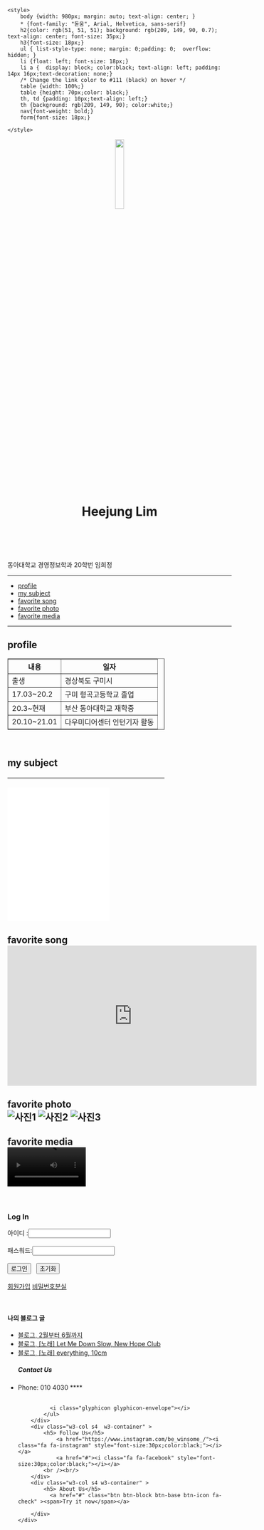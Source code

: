 <!DOCTYPE html>
<html lang="ko">
<head>
    <meta charset="UTF-8">
    <meta http-equiv="X-UA-Compatible" content="IE=edge">
    <meta name="viewport" content="width=device-width, initial-scale=1.0">
    <title>Heejung's self-introduction webpage</title>
    <link rel="stylesheet" href="http://www.w3schools.com/w3css/4/w3.css">
    <meta name="viewport" content="width=device-width, initial-scale=1">
<link rel="stylesheet" href="https://cdnjs.cloudflare.com/ajax/libs/font-awesome/4.7.0/css/font-awesome.min.css">
    
    <style>
        body {width: 980px; margin: auto; text-align: center; }
        * {font-family: "돋움", Arial, Helvetica, sans-serif}
        h2{color: rgb(51, 51, 51); background: rgb(209, 149, 90, 0.7); text-align: center; font-size: 35px;}
        h3{font-size: 18px;}
        ul { list-style-type: none; margin: 0;padding: 0;  overflow: hidden; }
        li {float: left; font-size: 18px;}
        li a {  display: block; color:black; text-align: left; padding: 14px 16px;text-decoration: none;}
        /* Change the link color to #111 (black) on hover */
        table {width: 100%;}
        table {height: 70px;color: black;}
        th, td {padding: 10px;text-align: left;}
        th {background: rgb(209, 149, 90); color:white;}
        nav{font-weight: bold;}
        form{font-size: 18px;}

    </style>
</head>
<body>
    <header>
        <img src="./images01/myphoto.jpg" alt="" width="20%">
        <h1>Heejung Lim</h1> <br>
    </header>
<div id="profile">
    동아대학교 경영정보학과 20학번 임희정 
    <hr color="tan" padding="100px"> 
</div>
<nav>
    <ul class="w3-bar w3-center w3-white ">
        <li class="w3-bar-item w3-button w3-padding-large"><a href="#프로필">profile</a></li>
        <li class="w3-bar-item w3-button w3-padding-large"><a href="#수업">my subject</a></li>
        <li class="w3-bar-item w3-button w3-padding-large"><a href="#좋아하는 노래(동영상)">favorite song</a></li>
        <li class="w3-bar-item w3-button w3-padding-large"><a href="#좋아하는 사진">favorite photo</a></li>
        <li class="w3-bar-item w3-button w3-padding-large"><a href="#좋아하는 동영상">favorite media</a></li>
    </ul>
</nav>   
<hr color="tan" padding="100px"> 
<section class="w3-left w3-container" style="width:70%;">
    <h2> profile</h2>
    <table border="1">
        <tr>
            <th>내용</th>
            <th>일자</th>
        </tr>
        <tr>
            <td>출생</td>
            <td>경상북도 구미시</td>
        </tr>
        <tr>
            <td>17.03~20.2</td>
            <td>구미 형곡고등학교 졸업</td>
        </tr>
        <tr>
            <td>20.3~현재</td>
            <td>부산 동아대학교 재학중</td>
        </tr>
        <tr>
            <td>20.10~21.01</td>
            <td>다우미디어센터 인턴기자 활동</td>
        </tr>
    </table>
    <br>
    <article class="media w3-large w3-text-indigo w3-margin-tops"></article><h2 id="수업"> my subject
    <hr id="수업">
    <iframe src="./myinformation.html" frameborder="0" width="65%" height="300px">
        지원되지 않는 브라우저입니다
    </iframe>
    <article class="media w3-large w3-text-indigo w3-margin-tops"></article><h2 id="좋아하는 노래(동영상)"> favorite song <br>
        <iframe width="560" height="315" src="https://www.youtube.com/embed/7ioGCoB-8DY" title="YouTube video player"
         frameborder="0" allow="accelerometer; autoplay; clipboard-write; encrypted-media; gyroscope; picture-in-picture" 
         allowfullscreen></iframe>
    <article class="media w3-large w3-text-indigo w3-margin-tops"></article><h2 id="좋아하는 사진"> favorite photo<br>
        <div class="photo" >
            <div class="w3-row">
              <img class="w3-col s3 w3-border w3-margin"  src="./images01/photo1.jpg" alt="사진1" />
              <img class="w3-col s3 w3-border w3-margin" src="./images01/photo2.jpg" alt="사진2" />
              <img class="w3-col s3 w3-border w3-margin" src="./images01/photo3jpg.jpg" alt="사진3" />
            </div>
        </div>
    <article class="media w3-large w3-text-indigo w3-margin-tops"></article><h2 id="좋아하는 동영상"> favorite media <br>
        <div class="media" width="65%" height="300px" >
            <div class="w3-row">
                <video class="w3-col s6 w3-border w3-padding-large" width="50%" src="./images01/media2.mp4" autoplay="True" controls="True"></video>
            </div>
        </div>
    </article>
</section>

<aside class="right">
    <div class="login"> <br>
        <h3 >Log In</h3> 
            <form action="#" class="w3-padding-large " > 
                    아이디 :<input type="text" name="id"/> <br/> <br>
                    패스워드:<input type="password" name="pass"/> <br /><br />
                <input type="submit" value="로그인" /> &nbsp;
                <input type="reset" value="초기화" /><br /> <br>
                <a href="register.html" target="_blank" id="register">회원가입</a>
                <a href="#" id="forgot">비밀번호분실</a>
            </form>
     </div> <br>
     <div id="aside-list-2" >
    <h4 class="w3-text-indigo ">나의 블로그 글</h4>
        <ul class="text-left">
            <li class="w3-bar-item w3-button w3-padding-small"><a href="https://blog.naver.com/acb4287/222405878480">블로그, 2월부터 6월까지</a></li>
            <li class="w3-bar-item w3-button w3-padding-small"><a href="https://blog.naver.com/acb4287/222247812256">블로그, [노래] Let Me Down Slow, New Hope Club </a></li>
            <li class="w3-bar-item w3-button w3-padding-small "><a href="https://blog.naver.com/acb4287/222207586752">블로그, [노래] everything, 10cm</a></li>
        </ul>
 </aside>
</div>  
<footer>
    <div class="w3-row">
        <div class="w3-col s4  w3-container" >
            <ul>
                <h5> Contact Us</h5>
              <li>Phone: 010 4030 ****</li> <br>
              
              <i class="glyphicon glyphicon-envelope"></i>
            </ul>
        </div>  
        <div class="w3-col s4  w3-container" >
            <h5> Follow Us</h5>
                <a href="https://www.instagram.com/be_winsome_/"><i class="fa fa-instagram" style="font-size:30px;color:black;"></i></a>
                <a href="#"><i class="fa fa-facebook" style="font-size:30px;color:black;"></i></a> 
            <br /><br/>
		</div>
		<div class="w3-col s4 w3-container" >
			<h5> About Us</h5>
			  <a href="#" class="btn btn-block btn-base btn-icon fa-check" ><span>Try it now</span></a>
			
		</div>
    </div>
</footer>
<br> <br>
